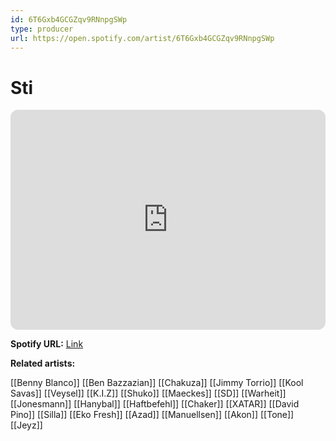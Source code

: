 ```yaml
---
id: 6T6Gxb4GCGZqv9RNnpgSWp
type: producer
url: https://open.spotify.com/artist/6T6Gxb4GCGZqv9RNnpgSWp
---
```

# Sti

<iframe style="border-radius:12px" src="https://open.spotify.com/embed/artist/6T6Gxb4GCGZqv9RNnpgSWp" width="100%" height="352" frameBorder="0" allowfullscreen="" allow="autoplay; clipboard-write; encrypted-media; fullscreen; picture-in-picture" loading="lazy"></iframe>

**Spotify URL:** [Link](https://open.spotify.com/artist/6T6Gxb4GCGZqv9RNnpgSWp)

**Related artists:**

[[Benny Blanco]]
[[Ben Bazzazian]]
[[Chakuza]]
[[Jimmy Torrio]]
[[Kool Savas]]
[[Veysel]]
[[K.I.Z]]
[[Shuko]]
[[Maeckes]]
[[SD]]
[[Warheit]]
[[Jonesmann]]
[[Hanybal]]
[[Haftbefehl]]
[[Chaker]]
[[XATAR]]
[[David Pino]]
[[Silla]]
[[Eko Fresh]]
[[Azad]]
[[Manuellsen]]
[[Akon]]
[[Tone]]
[[Jeyz]]
